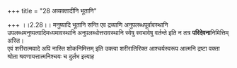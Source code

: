 +++
title = "28 अव्यक्तादीनि भूतानि"

+++
।।2.28।। मनुष्यादि भूतानि सन्ति एव द्रव्याणि अनुपलब्धपूर्वावस्थानि
उपलब्धमनुष्यत्वादिमध्यमावस्थानि अनुपलब्धोत्तरावस्थानि स्वेषु स्वभावेषु
वर्तन्ते इति न तत्र **परिदेवना**निमित्तिम् अस्ति।  
एवं शरीरात्मवादे अपि नास्ति शोकनिमित्तम् इति उक्त्वा शरीरातिरिक्त
आश्चर्यस्वरूप आत्मनि द्रष्टा वक्ता श्रोता श्रवणायत्तात्मनिश्चयः च दुर्लभ
इत्याह  
